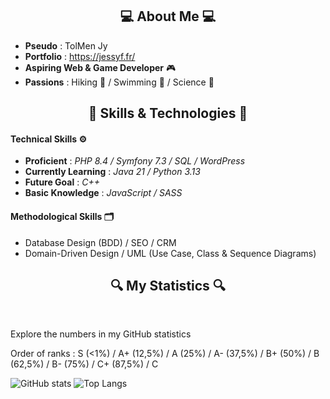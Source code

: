<div align="center">
  <h2>💻 About Me 💻</h2>
</div>

- **Pseudo** : TolMen Jy
- **Portfolio** : https://jessyf.fr/ 
- **Aspiring Web & Game Developer** 🎮  
- **Passions** : Hiking 🌳 / Swimming 🌊 / Science 🔬  

<div align="center">
  <h2>🔧 Skills & Technologies 🔧</h2>
</div>

#### **Technical Skills** ⚙️  
- **Proficient** : *PHP 8.4 / Symfony 7.3 / SQL / WordPress*
- **Currently Learning** : *Java 21 / Python 3.13* 
- **Future Goal** : *C++*
- **Basic Knowledge** : *JavaScript / SASS*

#### **Methodological Skills** 🗂️  
- Database Design (BDD) / SEO / CRM  
- Domain-Driven Design / UML (Use Case, Class & Sequence Diagrams)  

<body>  
  <section>
    <h2 align="center"> 🔍 My Statistics 🔍 </h2>
    <br>
    <p> Explore the numbers in my GitHub statistics </p>
    <p> Order of ranks : S (<1%) / A+ (12,5%) / A (25%) / A- (37,5%) / B+ (50%) / B (62,5%) / B- (75%) / C+ (87,5%) / C </p>
  </section>
</body>

![GitHub stats](https://github-readme-stats.vercel.app/api?username=TolMen&show_icons=true&theme=midnight-purple&custom_title=General%20informations)
![Top Langs](https://github-readme-stats.vercel.app/api/top-langs/?username=TolMen&layout=donut&custom_title=Usage%20percentage&theme=midnight-purple)
